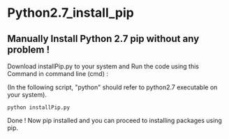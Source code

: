 # Python2.7_install_pip
## Manually Install Python 2.7 pip without any problem !

Download installPip.py to your system and Run the code using this Command in command line (cmd) :

(In the following script, "python" should refer to python2.7 executable on your system).

```python installPip.py```

Done ! 
Now pip installed and you can proceed to installing packages using pip.
